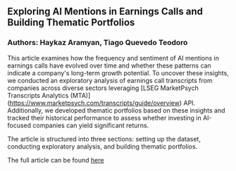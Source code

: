 ## Exploring AI Mentions in Earnings Calls and Building Thematic Portfolios

### Authors: Haykaz Aramyan, Tiago Quevedo Teodoro

This article examines how the frequency and sentiment of AI mentions in earnings calls have evolved over time and whether these patterns can indicate a company's long-term growth potential. To uncover these insights, we conducted an exploratory analysis of earnings call transcripts from companies across diverse sectors leveraging [LSEG MarketPsych Transcripts Analytics (MTA)] (https://www.marketpsych.com/transcripts/guide/overview) API. Additionally, we developed thematic portfolios based on these insights and tracked their historical performance to assess whether investing in AI-focused companies can yield significant returns.

The article is structured into three sections: setting up the dataset, conducting exploratory analysis, and building thematic portfolios.

The full article can be found [here](https://developers.lseg.com/en/article-catalog/article/exploring-AI-mentions-in-earnings-calls-and-building-thematic-portfolios)
